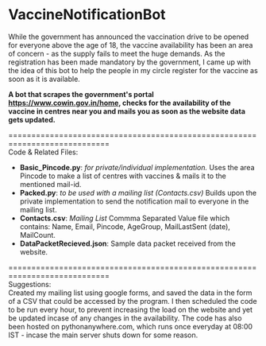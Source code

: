 # VaccineNotificationBot

While the government has announced the vaccination drive to be opened for everyone above the age of 18, the vaccine availability has been an area of concern - as the supply fails to meet the huge demands. As the registration has been made mandatory by the government, I came up with the idea of this bot to help the people in my circle register for the vaccine as soon as it is available.

**A bot that scrapes the government's portal https://www.cowin.gov.in/home, checks for the availability of the vaccine in centres near you and mails you as soon as the website data gets updated.** 
   
============================================================================  
Code & Related Files:  
* __Basic_Pincode.py__: *for private/individual implementation.* Uses the area Pincode to make a list of centres with vaccines & mails it to the mentioned mail-id.  
* __Packed.py__: *to be used with a mailing list (Contacts.csv)* Builds upon the private implementation to send the notification mail to everyone in the mailing list.
* __Contacts.csv__: *Mailing List* Commma Separated Value file which contains: Name, Email, Pincode, AgeGroup, MailLastSent (date), MailCount.  
* __DataPacketRecieved.json__: Sample data packet received from the website.  
  
============================================================================  
Suggestions:  
Created my mailing list using google forms, and saved the data in the form of a CSV that could be accessed by the program. I then scheduled the code to be run every hour, to prevent increasing the load on the website and yet be updated incase of any changes in the availability. The code has also been hosted on pythonanywhere.com, which runs once everyday at 08:00 IST - incase the main server shuts down for some reason.
  

